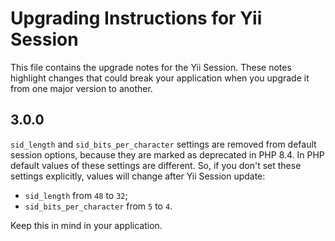 # Upgrading Instructions for Yii Session

This file contains the upgrade notes for the Yii Session.
These notes highlight changes that could break your application when you upgrade it from one major version to another.

## 3.0.0

`sid_length` and `sid_bits_per_character` settings are removed from default session options, because they are marked as
deprecated in PHP 8.4. In PHP default values of these settings are different. So, if you don't set these settings
explicitly, values will change after Yii Session update:

- `sid_length` from `48` to `32`;
- `sid_bits_per_character` from `5` to `4`.

Keep this in mind in your application.
